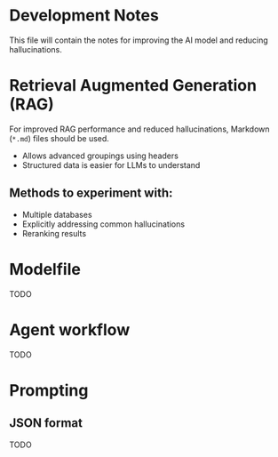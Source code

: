 # Development Notes

This file will contain the notes for improving the AI model and reducing hallucinations.

# Retrieval Augmented Generation (RAG)

For improved RAG performance and reduced hallucinations, Markdown (`*.md`) files should be used.

- Allows advanced groupings using headers
- Structured data is easier for LLMs to understand

## Methods to experiment with: 

- Multiple databases
- Explicitly addressing common hallucinations
- Reranking results

# Modelfile

TODO

# Agent workflow

TODO

# Prompting

## JSON format

TODO